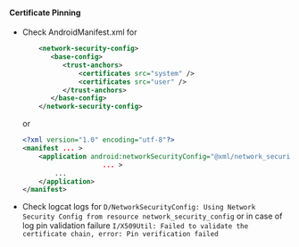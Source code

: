 #### Certificate Pinning
- Check AndroidManifest.xml for

	```xml
		<network-security-config>
		   <base-config>
			  <trust-anchors>
				  <certificates src="system" />
				  <certificates src="user" />
			  </trust-anchors>
		   </base-config>
		</network-security-config>
	```
	or

	```xml
	<?xml version="1.0" encoding="utf-8"?>
	<manifest ... >
		<application android:networkSecurityConfig="@xml/network_security_config"
						... >
			...
		</application>
	</manifest>
	```

- Check logcat logs for
	`D/NetworkSecurityConfig: Using Network Security Config from resource network_security_config`
	or in case of log pin validation failure `I/X509Util: Failed to validate the certificate chain, error: Pin verification failed`
	
	